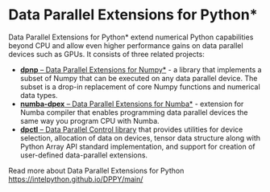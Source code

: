 # Data Parallel Extensions for Python*

Data Parallel Extensions for Python* extend numerical Python capabilities beyond CPU and allow even higher performance 
gains on data parallel devices such as GPUs. It consists of three related projects:
* [**dpnp** – Data Parallel Extensions for Numpy*](https://github.com/IntelPython/dpnp) - a library that implements a subset 
             of Numpy that can be executed on any data parallel device. The subset is a drop-in replacement of core 
             Numpy functions and numerical data types. 
* [**numba-dpex** – Data Parallel Extensions for Numba*](https://github.com/IntelPython/numba-dpex) - extension for Numba 
             compiler that enables programming data parallel devices the same way you program CPU with Numba.
* [**dpctl** – Data Parallel Control library](https://github.com/IntelPython/dpctl) that provides utilities for device 
              selection, allocation of data on devices, tensor data structure along with Python Array API standard 
              implementation, and support for creation of user-defined data-parallel extensions.

Read more about Data Parallel Extensions for Python https://intelpython.github.io/DPPY/main/

